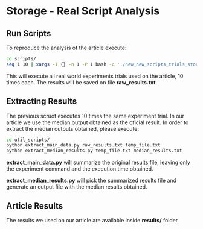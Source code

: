 # Storage - Real Script Analysis

## Run Scripts

To reproduce the analysis of the article execute:

```bash
cd scripts/
seq 1 10 | xargs -I {} -n 1 -P 1 bash -c './new_new_scripts_trials_storage_scripts.sh >> raw_results.txt 2>&1'
```

This will execute all real world experiments trials used on the article, 10 times each. The results will be saved on file **raw_results.txt**

## Extracting Results

The previous scruot executes 10 times the same experiment trial. In our article we use the median output obtained as the oficial result. In order to extract the median outputs obtained, please execute:

```bash
cd util_scripts/
python extract_main_data.py raw_results.txt temp_file.txt
python extract_median_results.py temp_file.txt median_results.txt
```

**extract_main_data.py** will summarize the original results file, leaving only the experiment command and the execution time obtained.

**extract_median_results.py** will pick the summarized results file and generate an output file with the median results obtained.

## Article Results

The results we used on our article are available inside **results/** folder
